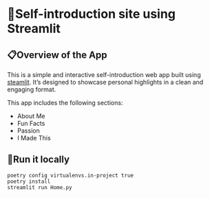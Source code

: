 # 🎈Self-introduction site using Streamlit

## 📋Overview of the App
This is a simple and interactive self-introduction web app built using [steamlit](https://streamlit.io/). It’s designed to showcase personal highlights in a clean and engaging format.

This app includes the following sections:
* About Me
* Fun Facts
* Passion
* I Made This

## 🚀Run it locally

```
poetry config virtualenvs.in-project true
poetry install
streamlit run Home.py
```
